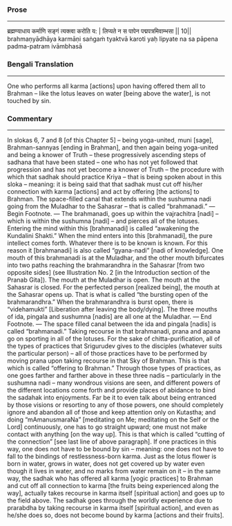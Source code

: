 ### Prose 
 --- 
ब्रह्मण्याधाय कर्माणि सङ्गं त्यक्त्वा करोति य: |
लिप्यते न स पापेन पद्मपत्रमिवाम्भसा || 10||
brahmaṇyādhāya karmāṇi saṅgaṁ tyaktvā karoti yaḥ
lipyate na sa pāpena padma-patram ivāmbhasā

### Bengali Translation 
 --- 
One who performs all karma [actions] upon having offered them all to Brahman – like the lotus leaves on water [being above the water], is not touched by sin.

### Commentary 
 --- 
In slokas 6, 7 and 8 [of this Chapter 5] – being yoga-united, muni [sage], Brahman-sannyas [ending in Brahman], and then again being yoga-united and being a knower of Truth – these progressively ascending steps of sadhana that have been stated – one who has not yet followed that progression and has not yet become a knower of Truth – the procedure with which that sadhak should practice Kriya – that is being spoken about in this sloka – meaning: it is being said that that sadhak must cut off his/her connection with karma [actions] and act by offering [the actions] to Brahman. The space-filled canal that extends within the sushumna nadi going from the Muladhar to the Sahasrar – that is called “brahmanadi.” — Begin Footnote. — The brahmanadi, goes up within the vajrachitra [nadi] – which is within the sushumna [nadi] – and pierces all of the lotuses. Entering the mind within this [brahmanadi] is called “awakening the Kundalini Shakti.” When the mind enters into this [brahmanadi], the pure intellect comes forth. Whatever there is to be known is known. For this reason it [brahmanadi] is also called “gyana-nadi” [nadi of knowledge]. One mouth of this brahmanadi is at the Muladhar, and the other mouth bifurcates into two paths reaching the brahmarandhra in the Sahasrar [from two opposite sides] (see Illustration No. 2 [in the Introduction section of the Pranab Gita]). The mouth at the Muladhar is open. The mouth at the Sahasrar is closed. For the perfected person [realized being], the mouth at the Sahasrar opens up. That is what is called “the bursting open of the brahmarandhra.” When the brahmarandhra is burst open, there is “videhamukti” [Liberation after leaving the body/dying]. The three mouths of ida, pingala and sushumna [nadis] are all one at the Muladhar. — End Footnote. — The space filled canal between the ida and pingala [nadis] is called “brahmanadi.” Taking recourse in that brahmanadi, prana and apana go on sporting in all of the lotuses. For the sake of chitta-purification, all of the types of practices that Srigurudev gives to the disciples (whatever suits the particular person) – all of those practices have to be performed by moving prana upon taking recourse in that Sky of Brahman. This is that which is called “offering to Brahman.” Through those types of practices, as one goes farther and farther above in these three nadis – particularly in the sushumna nadi – many wondrous visions are seen, and different powers of the different locations come forth and provide places of abidance to bind the sadahak into enjoyments. Far be it to even talk about being entranced by those visions or resorting to any of those powers, one should completely ignore and abandon all of those and keep attention only on Kutastha; and doing “mAmanusmaraNa” [meditating on Me; meditating on the Self or the Lord] continuously, one has to go straight upward; one must not make contact with anything [on the way up]. This is that which is called “cutting of the connection” [see last line of above paragraph]. If one practices in this way, one does not have to be bound by sin – meaning: one does not have to fall to the bindings of restlessness-born karma. Just as the lotus flower is born in water, grows in water, does not get covered up by water even though it lives in water, and no marks from water remain on it – in the same way, the sadhak who has offered all karma [yogic practices] to Brahman and cut off all connection to karma [the fruits being experienced along the way], actually takes recourse in karma itself [spiritual action] and goes up to the field above. The sadhak goes through the worldly experience due to prarabdha by taking recourse in karma itself [spiritual action], and even as he/she does so, does not become bound by karma [actions and their fruits].